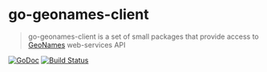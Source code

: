 # go-geonames-client
>go-geonames-client is a set of small packages that provide access to  [GeoNames](http://www.geonames.org/) web-services API

[![GoDoc](https://godoc.org/github.com/variar/go-geonames-client?status.svg)](http://godoc.org/github.com/variar/go-geonames-client)
[![Build Status](https://travis-ci.org/variar/go-geonames-client.svg?branch=master)](https://travis-ci.org/variar/go-geonames-client)
